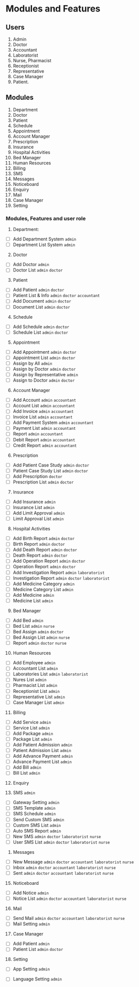 # Modules and Features

## Users
1. Admin
2. Doctor
3. Accountant
4. Laboratorist
5. Nurse, Pharmacist
6. Receptionist
7. Representative
8. Case Manager
9. Patient.

## Modules
1. Department
2. Doctor
3. Patient
4. Schedule
5. Appointment
6. Account Manager
7. Prescription
8. Insurance
9. Hospital Activities
10. Bed Manager
11. Human Resources
12. Billing
13. SMS
14. Messages
15. Noticeboard
16. Enquiry
17. Mail
18. Case Manager
19. Setting

### Modules, Features and user role

1. Department:
- [ ] Add Department System `admin`
- [ ] Department List System `admin`

2. Doctor
- [ ] Add Doctor `admin`
- [ ] Doctor List `admin` `doctor`

3. Patient
- [ ] Add Patient `admin` `doctor`
- [ ] Patient List & Info `admin` `doctor` `accountant`
- [ ] Add Document `admin` `doctor`
- [ ] Document List `admin` `doctor`

4. Schedule
- [ ] Add Schedule `admin` `doctor`
- [ ] Schedule List `admin` `doctor`

5. Appointment
- [ ] Add Appointment `admin` `doctor`
- [ ] Appointment List `admin` `doctor`
- [ ] Assign by All `admin`
- [ ] Assign by Doctor `admin` `doctor`
- [ ] Assign by Representative `admin`
- [ ] Assign to Doctor `admin` `doctor`

6. Account Manager
- [ ] Add Account `admin` `accountant`
- [ ] Account List `admin` `accountant`
- [ ] Add Invoice `admin` `accountant`
- [ ] Invoice List `admin` `accountant`
- [ ] Add Payment System `admin` `accountant`
- [ ] Payment List `admin` `accountant`
- [ ] Report `admin` `accountant`
- [ ] Debit Report `admin` `accountant`
- [ ] Credit Report `admin` `accountant`

6. Prescription
- [ ] Add Patient Case Study `admin` `doctor`
- [ ] Patient Case Study List `admin` `doctor`
- [ ] Add Prescription `doctor`
- [ ] Prescription List `admin` `doctor`

7. Insurance
- [ ] Add Insurance `admin`
- [ ] Insurance List `admin`
- [ ] Add Limit Approval `admin`
- [ ] Limit Approval List `admin`

8. Hospital Activities 
- [ ] Add Birth Report `admin` `doctor`
- [ ] Birth Report `admin` `doctor`
- [ ] Add Death Report `admin` `doctor`
- [ ] Death Report `admin` `doctor`
- [ ] Add Operation Report `admin` `doctor` 
- [ ] Operation Report `admin` `doctor`
- [ ] Add Investigation Report `admin` `laboratorist`
- [ ] Investigation Report `admin` `doctor` `laboratorist`
- [ ] Add Medicine Category `admin`
- [ ] Medicine Category List `admin`
- [ ] Add Medicine `admin`
- [ ] Medicine List `admin`

9. Bed Manager
- [ ] Add Bed `admin`
- [ ] Bed List `admin` `nurse`
- [ ] Bed Assign `admin` `doctor`
- [ ] Bed Assign List `admin` `nurse`
- [ ] Report `admin` `doctor` `nurse`

10.  Human Resources
- [ ] Add Employee `admin`
- [ ] Accountant List `admin`
- [ ] Laboratories List `admin` `laboratorist`
- [ ] Nures List `admin` 
- [ ] Pharmacist List `admin`
- [ ] Receptionist List `admin`
- [ ] Representative List `admin`
- [ ] Case Manager List `admin`

11. Billing
- [ ] Add Service `admin`
- [ ] Service List `admin`
- [ ] Add Package `admin`
- [ ] Package List `admin`
- [ ] Add Patient Admission `admin`
- [ ] Patient Admission List `admin`
- [ ] Add Advance Payment `admin`
- [ ] Advance Payment List `admin`
- [ ] Add Bill `admin`
- [ ] Bill List `admin`

12. Enquiry

13. SMS `admin`
- [ ] Gateway Setting `admin`
- [ ] SMS Template `admin`
- [ ] SMS Schedule `admin`
- [ ] Send Custom SMS `admin` 
- [ ] Custom SMS List `admin` 
- [ ] Auto SMS Report `admin`
- [ ] New SMS `admin` `doctor` `laboratorist` `nurse`
- [ ] User SMS List `admin` `doctor` `laboratorist` `nurse`

1.  Messages
- [ ] New Message `admin` `doctor` `accountant` `laboratorist` `nurse`
- [ ] Inbox `admin` `doctor` `accountant` `laboratorist` `nurse`
- [ ] Sent `admin` `doctor` `accountant` `laboratorist` `nurse`

15. Noticeboard
- [ ] Add Notice `admin`
- [ ] Notice List `admin` `doctor` `accountant` `laboratorist` `nurse`

16. Mail
- [ ] Send Mail `admin` `doctor` `accountant` `laboratorist` `nurse`
- [ ] Mail Setting `admin`

17. Case Manager
- [ ] Add Patient `admin`
- [ ] Patient List `admin` `doctor` 

18. Setting
- [ ] App Setting `admin`
- [ ] Language Setting `admin`

